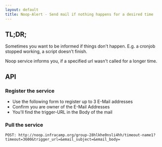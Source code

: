 ```yaml
---
layout: default
title: Noop-Alert - Send mail if nothing happens for a desired time
---
```


## TL;DR;

Sometimes you want to be informed if things don't happen. E.g. a cronjob
stopped working, a script doesn't finish.

Noop service informs you, if a specified url wasn't called for a longer
time.



## API

### Register the service

- Use the following form to register up to 3 E-Mail addresses
- Confirm you are owner of the E-Mail Addresses
- You'll find the trigger-URL in the Body of the mail


### Pull the service

```
POST: http://noop.infracamp.org/group-28hlkhe0nsli4hh/timeout-name1?timeout=3600&trigger_url=&email_subject=&email_body=
```


